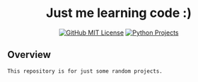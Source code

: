 <div align="center">

# Just me learning code :)
[![GitHub MIT License](https://img.shields.io/github/license/prog-pog/kaltutoring)](https://github.com/prog-pog/kaltutoring/blob/c59cda11f197b7eab00a0dfbf2a49ff654c9dd5d/LICENSE) [![Python Projects](https://img.shields.io/badge/Python_Projects-black?logo=python)](https://github.com/prog-pog/kaltutoring/tree/c59cda11f197b7eab00a0dfbf2a49ff654c9dd5d/python)

</div>

## Overview

    This repository is for just some random projects.